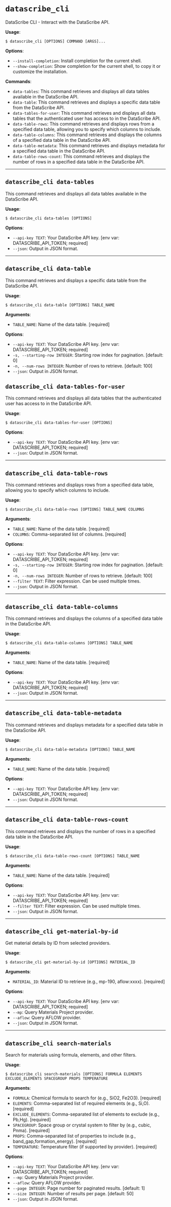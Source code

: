 # `datascribe_cli`

DataScribe CLI - Interact with the DataScribe API.

**Usage**:

```console
$ datascribe_cli [OPTIONS] COMMAND [ARGS]...
```

**Options**:

* `--install-completion`: Install completion for the current shell.
* `--show-completion`: Show completion for the current shell, to copy it or customize the installation.

**Commands**:

* `data-tables`: This command retrieves and displays all data tables available in the DataScribe API.
* `data-table`: This command retrieves and displays a specific data table from the DataScribe API.
* `data-tables-for-user`: This command retrieves and displays all data tables that the authenticated user has access to in the DataScribe API.
* `data-table-rows`: This command retrieves and displays rows from a specified data table, allowing you to specify which columns to include.
* `data-table-columns`: This command retrieves and displays the columns of a specified data table in the DataScribe API.
* `data-table-metadata`: This command retrieves and displays metadata for a specified data table in the DataScribe API.
* `data-table-rows-count`: This command retrieves and displays the number of rows in a specified data table in the DataScribe API.

---

## `datascribe_cli data-tables`

This command retrieves and displays all data tables available in the DataScribe API.

**Usage**:

```console
$ datascribe_cli data-tables [OPTIONS]
```

**Options**:

* `--api-key TEXT`: Your DataScribe API key.  [env var: DATASCRIBE_API_TOKEN; required]
* `--json`: Output in JSON format.

---

## `datascribe_cli data-table`

This command retrieves and displays a specific data table from the DataScribe API.

**Usage**:

```console
$ datascribe_cli data-table [OPTIONS] TABLE_NAME
```

**Arguments**:

* `TABLE_NAME`: Name of the data table.  [required]

**Options**:

* `--api-key TEXT`: Your DataScribe API key.  [env var: DATASCRIBE_API_TOKEN; required]
* `-s, --starting-row INTEGER`: Starting row index for pagination.  [default: 0]
* `-n, --num-rows INTEGER`: Number of rows to retrieve.  [default: 100]
* `--json`: Output in JSON format.

## `datascribe_cli data-tables-for-user`

This command retrieves and displays all data tables that the authenticated user has access to in the DataScribe API.

**Usage**:

```console
$ datascribe_cli data-tables-for-user [OPTIONS]
```

**Options**:

* `--api-key TEXT`: Your DataScribe API key.  [env var: DATASCRIBE_API_TOKEN; required]
* `--json`: Output in JSON format.

---

## `datascribe_cli data-table-rows`

This command retrieves and displays rows from a specified data table, allowing you to specify which columns to include.

**Usage**:

```console
$ datascribe_cli data-table-rows [OPTIONS] TABLE_NAME COLUMNS
```

**Arguments**:

* `TABLE_NAME`: Name of the data table.  [required]
* `COLUMNS`: Comma-separated list of columns.  [required]

**Options**:

* `--api-key TEXT`: Your DataScribe API key.  [env var: DATASCRIBE_API_TOKEN; required]
* `-s, --starting-row INTEGER`: Starting row index for pagination.  [default: 0]
* `-n, --num-rows INTEGER`: Number of rows to retrieve.  [default: 100]
* `--filter TEXT`: Filter expression. Can be used multiple times.
* `--json`: Output in JSON format.

---

## `datascribe_cli data-table-columns`

This command retrieves and displays the columns of a specified data table in the DataScribe API.

**Usage**:

```console
$ datascribe_cli data-table-columns [OPTIONS] TABLE_NAME
```

**Arguments**:

* `TABLE_NAME`: Name of the data table.  [required]

**Options**:

* `--api-key TEXT`: Your DataScribe API key.  [env var: DATASCRIBE_API_TOKEN; required]
* `--json`: Output in JSON format.

---

## `datascribe_cli data-table-metadata`

This command retrieves and displays metadata for a specified data table in the DataScribe API.

**Usage**:

```console
$ datascribe_cli data-table-metadata [OPTIONS] TABLE_NAME
```

**Arguments**:

* `TABLE_NAME`: Name of the data table.  [required]

**Options**:

* `--api-key TEXT`: Your DataScribe API key.  [env var: DATASCRIBE_API_TOKEN; required]
* `--json`: Output in JSON format.

---

## `datascribe_cli data-table-rows-count`

This command retrieves and displays the number of rows in a specified data table in the DataScribe API.

**Usage**:

```console
$ datascribe_cli data-table-rows-count [OPTIONS] TABLE_NAME
```

**Arguments**:

* `TABLE_NAME`: Name of the data table.  [required]

**Options**:

* `--api-key TEXT`: Your DataScribe API key.  [env var: DATASCRIBE_API_TOKEN; required]
* `--filter TEXT`: Filter expression. Can be used multiple times.
* `--json`: Output in JSON format.

---

## `datascribe_cli get-material-by-id`

Get material details by ID from selected providers.

**Usage**:

```console
$ datascribe_cli get-material-by-id [OPTIONS] MATERIAL_ID
```

**Arguments**:

* `MATERIAL_ID`: Material ID to retrieve (e.g., mp-190, aflow:xxxx).  [required]

**Options**:

* `--api-key TEXT`: Your DataScribe API key.  [env var: DATASCRIBE_API_TOKEN; required]
* `--mp`: Query Materials Project provider.
* `--aflow`: Query AFLOW provider.
* `--json`: Output in JSON format.

---

## `datascribe_cli search-materials`

Search for materials using formula, elements, and other filters.

**Usage**:

```console
$ datascribe_cli search-materials [OPTIONS] FORMULA ELEMENTS EXCLUDE_ELEMENTS SPACEGROUP PROPS TEMPERATURE
```

**Arguments**:

* `FORMULA`: Chemical formula to search for (e.g., SiO2, Fe2O3).  [required]
* `ELEMENTS`: Comma-separated list of required elements (e.g., Si,O).  [required]
* `EXCLUDE_ELEMENTS`: Comma-separated list of elements to exclude (e.g., Pb,Hg).  [required]
* `SPACEGROUP`: Space group or crystal system to filter by (e.g., cubic, Pnma).  [required]
* `PROPS`: Comma-separated list of properties to include (e.g., band_gap,formation_energy).  [required]
* `TEMPERATURE`: Temperature filter (if supported by provider).  [required]

**Options**:

* `--api-key TEXT`: Your DataScribe API key.  [env var: DATASCRIBE_API_TOKEN; required]
* `--mp`: Query Materials Project provider.
* `--aflow`: Query AFLOW provider.
* `--page INTEGER`: Page number for paginated results.   [default: 1]
* `--size INTEGER`: Number of results per page.   [default: 50]
* `--json`: Output in JSON format.
